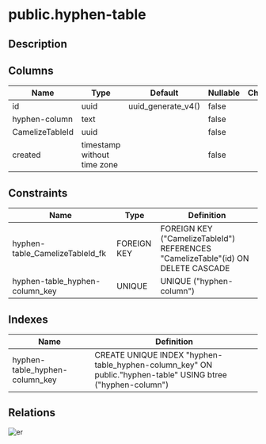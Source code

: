 # public.hyphen-table

## Description

## Columns

| Name | Type | Default | Nullable | Children | Parents | Comment |
| ---- | ---- | ------- | -------- | -------- | ------- | ------- |
| id | uuid | uuid_generate_v4() | false |  |  |  |
| hyphen-column | text |  | false |  |  |  |
| CamelizeTableId | uuid |  | false |  | [public.CamelizeTable](public.CamelizeTable.md) |  |
| created | timestamp without time zone |  | false |  |  |  |

## Constraints

| Name | Type | Definition |
| ---- | ---- | ---------- |
| hyphen-table_CamelizeTableId_fk | FOREIGN KEY | FOREIGN KEY ("CamelizeTableId") REFERENCES "CamelizeTable"(id) ON DELETE CASCADE |
| hyphen-table_hyphen-column_key | UNIQUE | UNIQUE ("hyphen-column") |

## Indexes

| Name | Definition |
| ---- | ---------- |
| hyphen-table_hyphen-column_key | CREATE UNIQUE INDEX "hyphen-table_hyphen-column_key" ON public."hyphen-table" USING btree ("hyphen-column") |

## Relations

![er](public.hyphen-table.svg)
